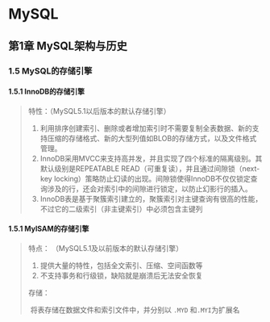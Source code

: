 # MySQL

## 第1章 MySQL架构与历史

### 1.5 MySQL的存储引擎

#### 1.5.1 InnoDB的存储引擎

>特性：（MySQL5.1以后版本的默认存储引擎）
>
>1. 利用排序创建索引、删除或者增加索引时不需要复制全表数据、新的支持压缩的存储格式、新的大型列值如BLOB的存储方式，以及文件格式管理。
>2. InnoDB采用MVCC来支持高并发，并且实现了四个标准的隔离级别。其默认级别是REPEATABLE READ（可重复读），并且通过间隙锁（next-key locking）策略防止幻读的出现。间隙锁使得InnoDB不仅仅锁定查询涉及的行，还会对索引中的间隙进行锁定，以防止幻影行的插入。
>3. InnoDB表是基于聚簇索引建立的，聚簇索引对主键查询有很高的性能，不过它的二级索引（非主键索引）中必须包含主键列

#### 1.5.1 MyISAM的存储引擎

> 特点： （MySQL5.1及以前版本的默认存储引擎）
>
> 1. 提供大量的特性，包括全文索引、压缩、空间函数等
> 2. 不支持事务和行级锁，缺陷就是崩溃后无法安全恢复
>
> 存储：
>
> ​	将表存储在数据文件和索引文件中，并分别以 `.MYD` 和`.MYI`为扩展名